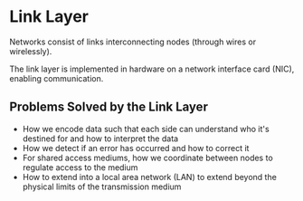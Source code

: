 # Link Layer

Networks consist of links interconnecting nodes (through wires or wirelessly).

The link layer is implemented in hardware on a network interface card (NIC), enabling communication.

## Problems Solved by the Link Layer

- How we encode data such that each side can understand who it's destined for and how to interpret the data
- How we detect if an error has occurred and how to correct it
- For shared access mediums, how we coordinate between nodes to regulate access to the medium
- How to extend into a local area network (LAN) to extend beyond the physical limits of the transmission medium